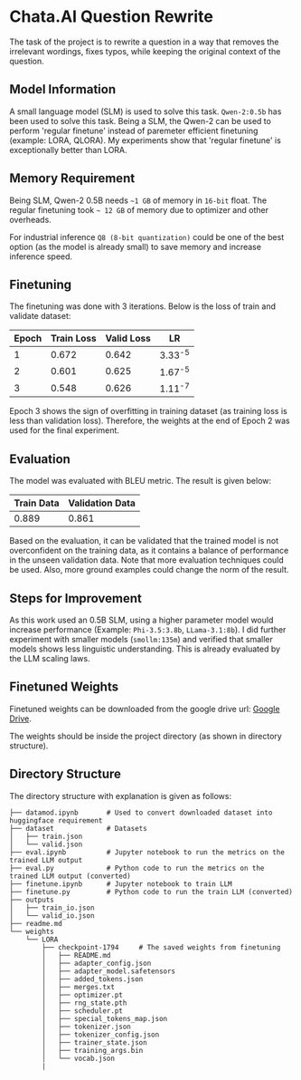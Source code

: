 # Chata.AI Question Rewrite

The task of the project is to rewrite a question in a way that removes the irrelevant wordings, fixes typos, while keeping the original context of the question.


## Model Information
A small language model (SLM) is used to solve this task. `Qwen-2:0.5b` has been used to solve this task. Being a SLM, the Qwen-2 can be used to perform 'regular finetune' instead of paremeter efficient finetuning (example: LORA, QLORA). My experiments show that 'regular finetune' is exceptionally better than LORA.

## Memory Requirement

Being SLM, Qwen-2 0.5B needs `~1 GB` of memory in `16-bit` float. The regular finetuning took `~ 12 GB` of memory due to optimizer and other overheads.

For industrial inference `Q8 (8-bit quantization)` could be one of the best option (as the model is already small) to save memory and increase inference speed.

## Finetuning

The finetuning was done with 3 iterations. Below is the loss of train and validate dataset:

Epoch | Train Loss | Valid Loss | LR
--- | --- | --- | ---
1 | 0.672 | 0.642 | 3.33<sup>-5</sup>
2 | 0.601 | 0.625 | 1.67<sup>-5</sup>
3 | 0.548 | 0.626 | 1.11<sup>-7</sup>

Epoch 3 shows the sign of overfitting in training dataset (as training loss is less than validation loss). Therefore, the weights at the end of Epoch 2 was used for the final experiment. 

## Evaluation

The model was evaluated with BLEU metric. The result is given below:

Train Data | Validation Data
--- | ---
0.889 | 0.861

Based on the evaluation, it can be validated that the trained model is not overconfident on the training data, as it contains a balance of performance in the unseen validation data. Note that more evaluation techniques could be used. Also, more ground examples could change the norm of the result.

## Steps for Improvement

As this work used an 0.5B SLM, using a higher parameter model would increase performance (Example: `Phi-3.5:3.8b`, `LLama-3.1:8b`). I did further experiment with smaller models (`smollm:135m`) and verified that smaller models shows less linguistic understanding. This is already evaluated by the LLM scaling laws.

## Finetuned Weights

Finetuned weights can be downloaded from the google drive url:
[Google Drive](https://drive.google.com/file/d/13_P4NyCM4Zw-JcU-aGXxBWuA7d1JhIu2/view?usp=sharing).

The weights should be inside the project directory (as shown in directory structure).

## Directory Structure

The directory structure with explanation is given as follows:

```
├── datamod.ipynb       # Used to convert downloaded dataset into huggingface requirement
├── dataset             # Datasets
│   ├── train.json
│   └── valid.json
├── eval.ipynb          # Jupyter notebook to run the metrics on the trained LLM output
├── eval.py             # Python code to run the metrics on the trained LLM output (converted)
├── finetune.ipynb      # Jupyter notebook to train LLM
├── finetune.py         # Python code to run the train LLM (converted)
├── outputs
│   ├── train_io.json
│   └── valid_io.json
├── readme.md
└── weights
    └── LORA
        ├── checkpoint-1794     # The saved weights from finetuning
        │   ├── README.md
        │   ├── adapter_config.json
        │   ├── adapter_model.safetensors
        │   ├── added_tokens.json
        │   ├── merges.txt
        │   ├── optimizer.pt
        │   ├── rng_state.pth
        │   ├── scheduler.pt
        │   ├── special_tokens_map.json
        │   ├── tokenizer.json
        │   ├── tokenizer_config.json
        │   ├── trainer_state.json
        │   ├── training_args.bin
        │   └── vocab.json
        |
```